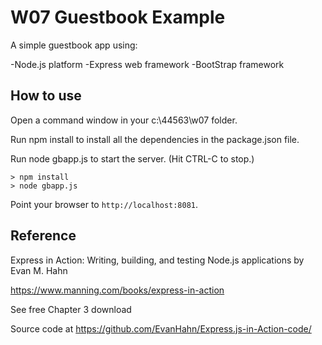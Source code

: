# W07 Guestbook Example

A simple guestbook app using:

-Node.js platform
-Express web framework
-BootStrap framework

## How to use

Open a command window in your c:\44563\w07 folder.

Run npm install to install all the dependencies in the package.json file.

Run node gbapp.js to start the server.  (Hit CTRL-C to stop.)

```
> npm install
> node gbapp.js
```

Point your browser to `http://localhost:8081`. 

## Reference

Express in Action: Writing, building, and testing Node.js applications
by Evan M. Hahn

https://www.manning.com/books/express-in-action

See free Chapter 3 download 

Source code at https://github.com/EvanHahn/Express.js-in-Action-code/






